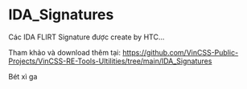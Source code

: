 # IDA_Signatures

Các IDA FLIRT Signature được create by HTC...

Tham khảo và download thêm tại: https://github.com/VinCSS-Public-Projects/VinCSS-RE-Tools-Ultilities/tree/main/IDA_Signatures

Bét xì ga
